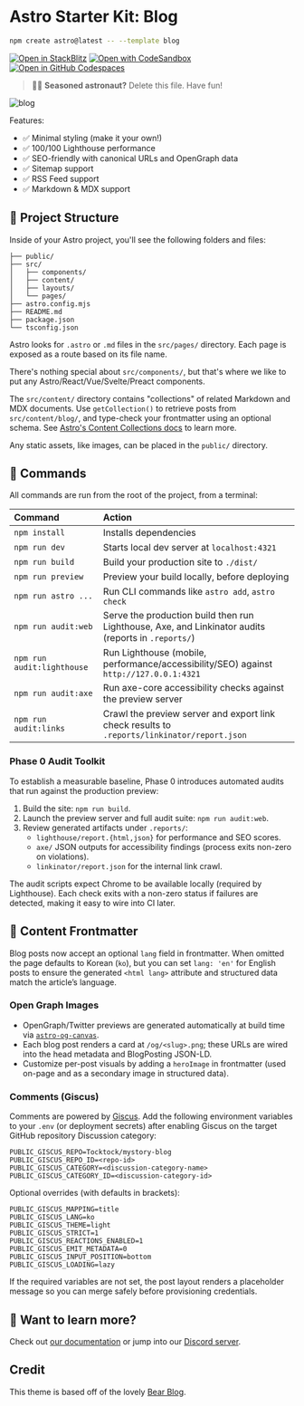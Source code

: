 # Astro Starter Kit: Blog

```sh
npm create astro@latest -- --template blog
```

[![Open in StackBlitz](https://developer.stackblitz.com/img/open_in_stackblitz.svg)](https://stackblitz.com/github/withastro/astro/tree/latest/examples/blog)
[![Open with CodeSandbox](https://assets.codesandbox.io/github/button-edit-lime.svg)](https://codesandbox.io/p/sandbox/github/withastro/astro/tree/latest/examples/blog)
[![Open in GitHub Codespaces](https://github.com/codespaces/badge.svg)](https://codespaces.new/withastro/astro?devcontainer_path=.devcontainer/blog/devcontainer.json)

> 🧑‍🚀 **Seasoned astronaut?** Delete this file. Have fun!

![blog](https://github.com/withastro/astro/assets/2244813/ff10799f-a816-4703-b967-c78997e8323d)

Features:

- ✅ Minimal styling (make it your own!)
- ✅ 100/100 Lighthouse performance
- ✅ SEO-friendly with canonical URLs and OpenGraph data
- ✅ Sitemap support
- ✅ RSS Feed support
- ✅ Markdown & MDX support

## 🚀 Project Structure

Inside of your Astro project, you'll see the following folders and files:

```text
├── public/
├── src/
│   ├── components/
│   ├── content/
│   ├── layouts/
│   └── pages/
├── astro.config.mjs
├── README.md
├── package.json
└── tsconfig.json
```

Astro looks for `.astro` or `.md` files in the `src/pages/` directory. Each page is exposed as a route based on its file name.

There's nothing special about `src/components/`, but that's where we like to put any Astro/React/Vue/Svelte/Preact components.

The `src/content/` directory contains "collections" of related Markdown and MDX documents. Use `getCollection()` to retrieve posts from `src/content/blog/`, and type-check your frontmatter using an optional schema. See [Astro's Content Collections docs](https://docs.astro.build/en/guides/content-collections/) to learn more.

Any static assets, like images, can be placed in the `public/` directory.

## 🧞 Commands

All commands are run from the root of the project, from a terminal:

| Command                   | Action                                           |
| :------------------------ | :----------------------------------------------- |
| `npm install`             | Installs dependencies                            |
| `npm run dev`             | Starts local dev server at `localhost:4321`      |
| `npm run build`           | Build your production site to `./dist/`          |
| `npm run preview`         | Preview your build locally, before deploying     |
| `npm run astro ...`       | Run CLI commands like `astro add`, `astro check` |
| `npm run audit:web`       | Serve the production build then run Lighthouse, Axe, and Linkinator audits (reports in `.reports/`) |
| `npm run audit:lighthouse`| Run Lighthouse (mobile, performance/accessibility/SEO) against `http://127.0.0.1:4321` |
| `npm run audit:axe`       | Run axe-core accessibility checks against the preview server |
| `npm run audit:links`     | Crawl the preview server and export link check results to `.reports/linkinator/report.json` |

### Phase 0 Audit Toolkit

To establish a measurable baseline, Phase 0 introduces automated audits that run against the production preview:

1. Build the site: `npm run build`.
2. Launch the preview server and full audit suite: `npm run audit:web`.
3. Review generated artifacts under `.reports/`:
   - `lighthouse/report.{html,json}` for performance and SEO scores.
   - `axe/` JSON outputs for accessibility findings (process exits non-zero on violations).
   - `linkinator/report.json` for the internal link crawl.

The audit scripts expect Chrome to be available locally (required by Lighthouse). Each check exits with a non-zero status if failures are detected, making it easy to wire into CI later.

## 🧾 Content Frontmatter

Blog posts now accept an optional `lang` field in frontmatter. When omitted the page defaults to Korean (`ko`), but you can set `lang: 'en'` for English posts to ensure the generated `<html lang>` attribute and structured data match the article’s language.

### Open Graph Images

- OpenGraph/Twitter previews are generated automatically at build time via [`astro-og-canvas`](https://github.com/delucis/astro-og-canvas).
- Each blog post renders a card at `/og/<slug>.png`; these URLs are wired into the head metadata and BlogPosting JSON-LD.
- Customize per-post visuals by adding a `heroImage` in frontmatter (used on-page and as a secondary image in structured data).

### Comments (Giscus)

Comments are powered by [Giscus](https://giscus.app).  Add the following environment variables to your `.env` (or deployment secrets) after enabling Giscus on the target GitHub repository Discussion category:

```
PUBLIC_GISCUS_REPO=Tocktock/mystory-blog
PUBLIC_GISCUS_REPO_ID=<repo-id>
PUBLIC_GISCUS_CATEGORY=<discussion-category-name>
PUBLIC_GISCUS_CATEGORY_ID=<discussion-category-id>
```

Optional overrides (with defaults in brackets):

```
PUBLIC_GISCUS_MAPPING=title
PUBLIC_GISCUS_LANG=ko
PUBLIC_GISCUS_THEME=light
PUBLIC_GISCUS_STRICT=1
PUBLIC_GISCUS_REACTIONS_ENABLED=1
PUBLIC_GISCUS_EMIT_METADATA=0
PUBLIC_GISCUS_INPUT_POSITION=bottom
PUBLIC_GISCUS_LOADING=lazy
```

If the required variables are not set, the post layout renders a placeholder message so you can merge safely before provisioning credentials.

## 👀 Want to learn more?

Check out [our documentation](https://docs.astro.build) or jump into our [Discord server](https://astro.build/chat).

## Credit

This theme is based off of the lovely [Bear Blog](https://github.com/HermanMartinus/bearblog/).
